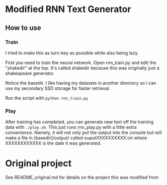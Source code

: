 # Modified RNN Text Generator

## How to use

### Train

I tried to make this as turn-key as possible while also being lazy.

First you need to train the neural network. Open rnn_train.py and edit the "shakedir" at the top. It's called shakedir because this was originally just a shakespeare generator.

Notice the basedir. I like having my datasets in another directory so I can use my secondary SSD storage for faster retrieval.

Run the script with `python rnn_train.py`

### Play

After training has completed, you can generate new text off the training data with `./play.sh`. This just runs rnn_play.py with a little extra convenience. Namely, it will not only put the output into the console but will make a file in [basedir]/output/ called ouputXXXXXXXXXX.txt where XXXXXXXXXXXX is the date it was generated.

# Original project

See README_original.md for details on the project this was modified from

